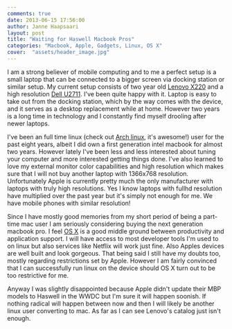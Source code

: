 ```yaml
---
comments: true
date: 2013-06-15 17:56:00
author: Janne Haapsaari
layout: post
title: "Waiting for Haswell Macbook Pros"
categories: "Macbook, Apple, Gadgets, Linux, OS X"
cover:  "assets/header_image.jpg"
---
```


I am a strong believer of mobile computing and to me a perfect setup is a
small laptop that can be connected to a bigger screen via docking station or
similar setup. My current setup consists of two year old
[Lenovo X220](https://en.wikipedia.org/wiki/ThinkPad_X_Series#X220) and a high
resolution
[Dell U2711](http://accessories.us.dell.com/sna/productdetail.aspx?c=us&l=en&s=bsd&cs=04&sku=224-8284).
I've been quite happy with it. Laptop is easy to take out from the docking
station, which by the way comes with the device, and it serves as a desktop
replacement while at home. However two years is a long time in technology and
I constantly find myself drooling after newer laptops.

I've been an full time linux (check out
[Arch linux](https://www.archlinux.org/), it's awesome!) user for the past
eight years, albeit I did own a first generation intel macbook for almost two
years. However lately I've been less and less interested about tuning your
computer and more interested getting things done. I've also learned to love my
external monitor color capabilities and high resolution which makes sure that
I will not buy another laptop with 1366x768 resolution. Unfortunately Apple is
currently pretty much the only manufacturer with laptops with truly high
resolutions. Yes I know laptops with fullhd resolution have multiplied over
the past year but it's simply not enough for me. We have mobile phones with
similar resolution!

Since I have mostly good memories from my short period of being a part-time
mac user I am seriously considering buying the next generation macbook pro. I
feel [OS X](https://en.wikipedia.org/wiki/OS_X) is a good middle ground
between productivity and application support. I will have access to most
developer tools I'm used to on linux but also services like Netflix will work
just fine. Also Apples devices are well built and look gorgeous. That being
said I still have my doubts too, mostly regarding restrictions set by Apple.
However I am fairly convinced that I can successfully run linux on the device
should OS X turn out to be too restrictive for me.

Anyway I was slightly disappointed because Apple didn't update their MBP
models to Haswell in the WWDC but I'm sure it will happen soonish. If nothing
radical will happen between now and then I will likely be another linux user
converting to mac. As far as I can see Lenovo's catalog just isn't enough.
